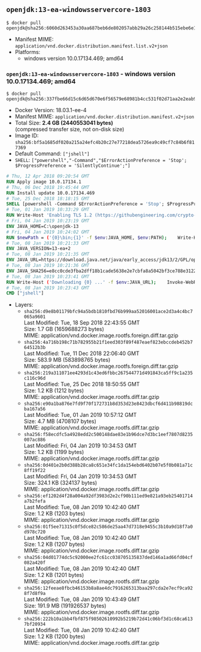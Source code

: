 ## `openjdk:13-ea-windowsservercore-1803`

```console
$ docker pull openjdk@sha256:6060d263453a30aa687beb6de802057abb29a26c258144b515ebe6e1e9a7b609
```

-	Manifest MIME: `application/vnd.docker.distribution.manifest.list.v2+json`
-	Platforms:
	-	windows version 10.0.17134.469; amd64

### `openjdk:13-ea-windowsservercore-1803` - windows version 10.0.17134.469; amd64

```console
$ docker pull openjdk@sha256:337fbe66d15c6d65d670e6f56579e68981b4cc531f02d71aa2e2eab932454608
```

-	Docker Version: 18.03.1-ee-4
-	Manifest MIME: `application/vnd.docker.distribution.manifest.v2+json`
-	Total Size: **2.4 GB (2440553041 bytes)**  
	(compressed transfer size, not on-disk size)
-	Image ID: `sha256:bf5a1685df020a215a24efc4b20c27e77218dea5726ea9c49cf7c84b6f817369`
-	Default Command: `["jshell"]`
-	`SHELL`: `["powershell","-Command","$ErrorActionPreference = 'Stop'; $ProgressPreference = 'SilentlyContinue';"]`

```dockerfile
# Thu, 12 Apr 2018 09:20:54 GMT
RUN Apply image 10.0.17134.1
# Thu, 06 Dec 2018 19:45:44 GMT
RUN Install update 10.0.17134.469
# Tue, 25 Dec 2018 18:18:15 GMT
SHELL [powershell -Command $ErrorActionPreference = 'Stop'; $ProgressPreference = 'SilentlyContinue';]
# Tue, 01 Jan 2019 10:33:29 GMT
RUN Write-Host 'Enabling TLS 1.2 (https://githubengineering.com/crypto-removal-notice/) ...'; 	$tls12RegBase = 'HKLM:\\SYSTEM\CurrentControlSet\Control\SecurityProviders\SCHANNEL\Protocols\TLS 1.2'; 	if (Test-Path $tls12RegBase) { throw ('"{0}" already exists!' -f $tls12RegBase) }; 	New-Item -Path ('{0}/Client' -f $tls12RegBase) -Force; 	New-Item -Path ('{0}/Server' -f $tls12RegBase) -Force; 	New-ItemProperty -Path ('{0}/Client' -f $tls12RegBase) -Name 'DisabledByDefault' -PropertyType DWORD -Value 0 -Force; 	New-ItemProperty -Path ('{0}/Client' -f $tls12RegBase) -Name 'Enabled' -PropertyType DWORD -Value 1 -Force; 	New-ItemProperty -Path ('{0}/Server' -f $tls12RegBase) -Name 'DisabledByDefault' -PropertyType DWORD -Value 0 -Force; 	New-ItemProperty -Path ('{0}/Server' -f $tls12RegBase) -Name 'Enabled' -PropertyType DWORD -Value 1 -Force
# Fri, 04 Jan 2019 10:23:19 GMT
ENV JAVA_HOME=C:\openjdk-13
# Fri, 04 Jan 2019 10:24:02 GMT
RUN $newPath = ('{0}\bin;{1}' -f $env:JAVA_HOME, $env:PATH); 	Write-Host ('Updating PATH: {0}' -f $newPath); 	setx /M PATH $newPath
# Tue, 08 Jan 2019 10:21:33 GMT
ENV JAVA_VERSION=13-ea+2
# Tue, 08 Jan 2019 10:21:35 GMT
ENV JAVA_URL=https://download.java.net/java/early_access/jdk13/2/GPL/openjdk-13-ea+2_windows-x64_bin.zip
# Tue, 08 Jan 2019 10:21:36 GMT
ENV JAVA_SHA256=e8cc0cde3fba2dff18b1cade5638e2e7cbfa8a5042bf3ce788e3122c5d0aa75d
# Tue, 08 Jan 2019 10:23:41 GMT
RUN Write-Host ('Downloading {0} ...' -f $env:JAVA_URL); 	Invoke-WebRequest -Uri $env:JAVA_URL -OutFile 'openjdk.zip'; 	Write-Host ('Verifying sha256 ({0}) ...' -f $env:JAVA_SHA256); 	if ((Get-FileHash openjdk.zip -Algorithm sha256).Hash -ne $env:JAVA_SHA256) { 		Write-Host 'FAILED!'; 		exit 1; 	}; 		Write-Host 'Expanding ...'; 	New-Item -ItemType Directory -Path C:\temp | Out-Null; 	Expand-Archive openjdk.zip -DestinationPath C:\temp; 	Move-Item -Path C:\temp\* -Destination $env:JAVA_HOME; 	Remove-Item C:\temp; 		Write-Host 'Verifying install ...'; 	Write-Host '  java --version'; java --version; 	Write-Host '  javac --version'; javac --version; 		Write-Host 'Removing ...'; 	Remove-Item openjdk.zip -Force; 		Write-Host 'Complete.'
# Tue, 08 Jan 2019 10:23:43 GMT
CMD ["jshell"]
```

-	Layers:
	-	`sha256:d9e8b01179bfc94a5bdb1810fbd76b999aa52016001ace2d3a4c4bc7065a9601`  
		Last Modified: Tue, 18 Sep 2018 22:43:55 GMT  
		Size: 1.7 GB (1659688273 bytes)  
		MIME: application/vnd.docker.image.rootfs.foreign.diff.tar.gzip
	-	`sha256:4a716b198c71b782955b21f1eed303f89f487eaef823ebccdeb452b764512b3b`  
		Last Modified: Tue, 11 Dec 2018 22:06:40 GMT  
		Size: 583.9 MB (583898765 bytes)  
		MIME: application/vnd.docker.image.rootfs.foreign.diff.tar.gzip
	-	`sha256:219a311071ee4293d1c43ed6fbbc267544771d491843ca5ff9c1a235c116c96d`  
		Last Modified: Tue, 25 Dec 2018 18:50:55 GMT  
		Size: 1.2 KB (1212 bytes)  
		MIME: application/vnd.docker.image.rootfs.diff.tar.gzip
	-	`sha256:e90a1ba876e7fd9f70f172731b8d353d23e8423dbcf6d411b98819dcba167a56`  
		Last Modified: Tue, 01 Jan 2019 10:57:12 GMT  
		Size: 4.7 MB (4708107 bytes)  
		MIME: application/vnd.docker.image.rootfs.diff.tar.gzip
	-	`sha256:f58ecdfc5a4928edd2c500148dae83e1b96dce7d3bc1eef7807d8235007ac886`  
		Last Modified: Fri, 04 Jan 2019 10:34:53 GMT  
		Size: 1.2 KB (1199 bytes)  
		MIME: application/vnd.docker.image.rootfs.diff.tar.gzip
	-	`sha256:0d401e2b0d388b28ca8c651e34fc1da154ebd6402b07e5f0b081a71c8ff19f22`  
		Last Modified: Fri, 04 Jan 2019 10:34:53 GMT  
		Size: 324.1 KB (324137 bytes)  
		MIME: application/vnd.docker.image.rootfs.diff.tar.gzip
	-	`sha256:ef1202d4f28a004a92df3983d2e2cf90b111ed9e821a93eb25401714a7b2fefa`  
		Last Modified: Tue, 08 Jan 2019 10:42:40 GMT  
		Size: 1.2 KB (1203 bytes)  
		MIME: application/vnd.docker.image.rootfs.diff.tar.gzip
	-	`sha256:01f5ee71315c0f5dce82c586de25aa47d7318e9455c3b10a9d18f7a0d978c720`  
		Last Modified: Tue, 08 Jan 2019 10:42:40 GMT  
		Size: 1.2 KB (1207 bytes)  
		MIME: application/vnd.docker.image.rootfs.diff.tar.gzip
	-	`sha256:04d01774dc5c92000ee2fc61cc038705135837ded146a1ad66fd04cf082a420f`  
		Last Modified: Tue, 08 Jan 2019 10:42:40 GMT  
		Size: 1.2 KB (1201 bytes)  
		MIME: application/vnd.docker.image.rootfs.diff.tar.gzip
	-	`sha256:12feeae8fbcb46153b8a8ae4dc7916265313baa297cda2e7ecf9ca928f7d8f9a`  
		Last Modified: Tue, 08 Jan 2019 10:43:49 GMT  
		Size: 191.9 MB (191926537 bytes)  
		MIME: application/vnd.docker.image.rootfs.diff.tar.gzip
	-	`sha256:222b10a1bb4fbf875f98502610992b5219b72d41c06bf3d1c68ca6137bf20934`  
		Last Modified: Tue, 08 Jan 2019 10:42:40 GMT  
		Size: 1.2 KB (1200 bytes)  
		MIME: application/vnd.docker.image.rootfs.diff.tar.gzip
